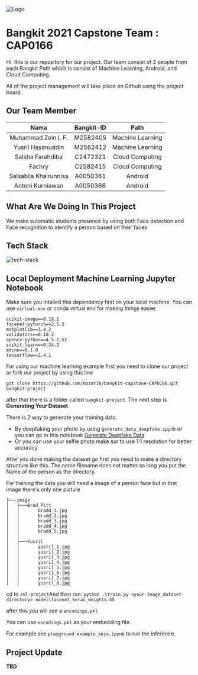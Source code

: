 ![Logo](https://raw.githubusercontent.com/mozarik/bangkit-capstone-CAP0166/main/.github/images/the-watcher.png)
# Bangkit 2021 Capstone Team : CAP0166

Hi. this is our repository for our project. Our team consist of 2 people from each Bangkit Path which is consist of Machine Learning, Android, and Cloud Computing.


All of the project management will take place on Github using the project board. 

## Our Team Member 

|          Nama         | Bangkit-ID |       Path       |
|:---------------------:|:----------:|:----------------:|
|  Muhammad Zein I. F.  |  M2582405  | Machine Learning |
|   Yusril Hasanuddin   |  M2582412  | Machine Learning |
|    Salsha Farahdiba   |  C2472321  |  Cloud Computing |
|         Fachry        |  C2582415  |  Cloud Computing |
| Salsabila Khairunnisa |  A0050361  |      Android     |
|    Antoni Kurniawan   |  A0050366  |      Android     |

## What Are We Doing In This Project
We make automatic students presence by using both Face detection and Face recognition to identify a person based on their faces




## Tech Stack

![tech-stack](https://raw.githubusercontent.com/mozarik/bangkit-capstone-CAP0166/main/.github/images/tech-stack.jpeg)

## Local Deployment Machine Learning Jupyter Notebook
Make sure you intalled this dependency first on your local machine. You can use `virtual-env` or conda virtual env for making things easier
```text
scikit-image==0.18.1
facenet-pytorch==2.5.2
matplotlib==3.4.2
validators==0.18.2
opencv-python==4.5.2.52
scikit-learn==0.24.2
mtcnn==0.1.0
tensorflow==2.4.1
```

For using our machine learning example first you need to clone our project or fork our project by using this line 

`git clone https://github.com/mozarik/bangkit-capstone-CAP0166.git bangkit-project`

after that there is a folder called `bangkit-project`. The next step is **Generating Your Dataset**

There is 2 way to generate your training data.

- By deepfaking your photo by using `generate_data_deepfake.ipynb` or you can go to this notebook [Generate Deepfake Data](https://colab.research.google.com/drive/1d0Y9WYcXktoE4zcR9TwByjWIJg1L31LX?usp=sharing) 
- Or you can use your selfie photo make sur to use 1:1 resolution for better accuracy. 

After you done making the dataset go first you need to make a directory structure like this. The name filename does not matter as long you put the Name of the person as the directory.

For training the data you will need a image of a person face but in that image there's only one picture  
```
├───image
│   ├───Brad_Pitt
│   │       bradd_1.jpg
│   │       bradd_2.jpg
│   │       bradd_3.jpg
│   │       bradd_4.jpg
│   │       bradd_5.jpg
│   │
│   ├───Yusril
│   │       yusril_1.jpg
│   │       yusril_2.jpg
│   │       yusril_3.jpg
│   │       yusril_4.jpg
│   │       yusril_5.jpg
│   │       yusril_6.jpg
│   │       yusril_7.jpg
│   │       yusril_8.jpg
``` 
cd to `/ml-project`And then run.  `python .\train.py <your-image_dataset-directory> model\facenet_keras_weights.h5`

after this you will see a  `encodings.pkl`

You can use `encodings.pkl` as your embedding file. 

For example see `playground_example_zein.ipynb` to run the inference. 



## Project Update

**TBD** 
